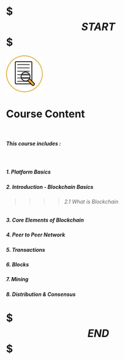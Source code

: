 # $$$START$$$

![alt text: content ](./res/content.jpg "content")

# Course Content
&nbsp;
##### **This course includes :** 
&nbsp;
##### 1. Platform Basics
##### 2. Introduction - Blockchain Basics
>>>> ######  2.1 What is Blockchain
##### 3. Core Elements of Blockchain
##### 4. Peer to Peer Network
##### 5. Transactions
##### 6. Blocks
##### 7. Mining
##### 8. Distribution & Consensus


# $$$END$$$
